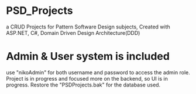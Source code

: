 # PSD_Projects
a CRUD Projects for Pattern Software Design subjects, Created with ASP.NET, C#, Domain Driven Design Architecture(DDD)
# Admin & User system is included
use "nikoAdmin" for both username and password to access the admin role.
Project is in progress and focused more on the backend, so UI is in progress.
Restore the "PSDProjects.bak" for the database used.
